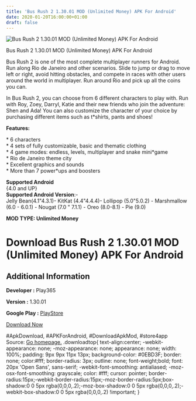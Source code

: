 ```yaml
---
title: 'Bus Rush 2 1.30.01 MOD (Unlimited Money) APK For Android'
date: 2020-01-20T16:00:00+01:00
draft: false
---
```


![Bus Rush 2 1.30.01 MOD (Unlimited Money) APK For Android](https://i2.wp.com/apkhome.net/wp-content/uploads/2020/01/Bus-Rush-2-1.30.01-MOD-Unlimited-Money.png "Bus Rush 2 1.30.01 MOD (Unlimited Money) APK For Android")

  

Bus Rush 2 1.30.01 MOD (Unlimited Money) APK For Android

Bus Rush 2 is one of the most complete multiplayer runners for Android. Run along Rio de Janeiro and other scenarios. Slide to jump or drag to move left or right, avoid hitting obstacles, and compete in races with other users around the world in multiplayer. Run around Rio and pick up all the coins you can.

In Bus Rush 2, you can choose from 6 different characters to play with. Run with Roy, Zoey, Darryl, Katie and their new friends who join the adventure: Shen and Ada! You can also customize the character of your choice by purchasing different items such as t\*shirts, pants and shoes!

**Features:**

\* 6 characters  
\* 4 sets of fully customizable, basic and thematic clothing  
\* 4 game modes: endless, levels, multiplayer and snake mini\*game  
\* Rio de Janeiro theme city  
\* Excellent graphics and sounds  
\* More than 7 power\*ups and boosters

**Supported Android**  
{4.0 and UP}  
**Supported Android Version**:-  
Jelly Bean(4.1"4.3.1)- KitKat (4.4"4.4.4)- Lollipop (5.0"5.0.2) - Marshmallow (6.0 - 6.0.1) - Nougat (7.0 " 7.1.1) - Oreo (8.0-8.1) - Pie (9.0)

**MOD TYPE: Unlimited Money**

Download Bus Rush 2 1.30.01 MOD (Unlimited Money) APK For Android
=================================================================

Additional Information
----------------------

**Developer :** Play365

**Version :** 1.30.01

**Google Play :** [PlayStore](https://play.google.com/store/apps/details?id=com.playappking.busrush2)

  

[Download Now](https://store4app.co/post/bus-rush-2-1-30-01-mod-unlimited-money-apk-for-android_1579451674)

  
#ApkDownload, #APKForAndroid, #DownloadApkMod, #store4app  
Source: [Go homepage.](https://store4app.co/post/bus-rush-2-1-30-01-mod-unlimited-money-apk-for-android_1579451674) .downloadtop{ text-align:center; -webkit-appearance: none; -moz-appearance: none; appearance: none; width: 100%; padding: 9px 9px 11px 13px; background-color: #0EBD3F; border: none; color:#fff; border-radius: 3px; outline: none; font-weight;bold; font: 20px 'Open Sans', sans-serif; -webkit-font-smoothing: antialiased; -moz-osx-font-smoothing: grayscale; color: #fff; cursor: pointer; border-radius:15px;-webkit-border-radius:15px;-moz-border-radius:5px;box-shadow:0 0 5px rgba(0,0,0,.2);-moz-box-shadow:0 0 5px rgba(0,0,0,.2);-webkit-box-shadow:0 0 5px rgba(0,0,0,.2) !important; }